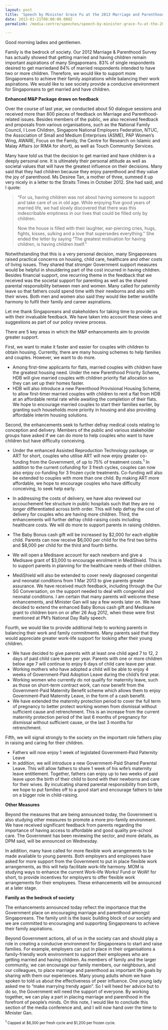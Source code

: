 ```yaml
---
layout: post
title: 'Speech by Minister Grace Fu at the 2013 Marriage and Parenthood Package Press Conference'
date: 2013-01-21T00:00:00.000Z
permalink: /media-centre/speeches/speech-by-minister-grace-fu-at-the-2013-marriage-and-parenthood-package-press-conference

---
```



Good morning ladies and gentlemen.

Family is the bedrock of society. Our 2012 Marriage & Parenthood Survey has actually showed that getting married and having children remain important aspirations of many Singaporeans. 83% of single respondents desired to get marriedand 84% of married respondents intended to have two or more children. Therefore, we would like to support more Singaporeans to achieve their family aspirations while balancing their work aspirations. We would like to see society provide a conducive environment for Singaporeans to get married and have children.

**Enhanced M&P Package draws on feedback**

Over the course of last year, we conducted about 50 dialogue sessions and received more than 800 pieces of feedback on Marriage and Parenthood-related issues. Besides members of the public, we also received feedback and proposals from various organisations, such as the National Family Council, I Love Children, Singapore National Employers Federation, NTUC, the Association of Small and Medium Enterprises (ASME), PAP Women’s Wing, AWARE, Focus on the Family, the Centre for Research on Islamic and Malay Affairs (or RIMA for short), as well as Touch Community Services.

Many have told us that the decision to get married and have children is a deeply personal one. It is ultimately their personal attitude as well as societal values that will have the greatest influence on their decisions. Many said that they had children because they enjoy parenthood and they value the joy of parenthood. Ms Desiree Tan, a mother of three, summed it up very nicely in a letter to the Straits Times in October 2012. She had said, and I quote:

> “For us, having children was not about having someone to support and take care of us in old age. While enjoying five good years of married life, we had slowly discovered that there was this indescribable emptiness in our lives that could be filled only by children.
>
> Now the house is filled with their laughter, ear-piercing cries, hugs, fights, kisses, sulking and a love that supersedes everything.” She ended the letter by saying “The greatest motivation for having children, is having children itself.”

Notwithstanding that this is a very personal decision, many Singaporeans raised practical concerns on housing, child care, healthcare and other costs of living issues. They shared that stronger Government support measures would be helpful in shouldering part of the cost incurred in having children. Besides financial support, one recurring theme in the feedback that we received was the societal support for parenting as well as the shared parental responsibility between men and women. Many called for paternity leave so that fathers could spend time with their newborns and also with their wives. Both men and women also said they would like better worklife harmony to fulfil their family and career aspirations.

Let me thank Singaporeans and stakeholders for taking time to provide us with their invaluable feedback. We have taken into account these views and suggestions as part of our policy review process.

There are 5 key areas in which the M&P enhancements aim to provide greater support.

First, we want to make it faster and easier for couples with children to obtain housing. Currently, there are many housing schemes to help families and couples. However, we want to do more.

* Among first-time applicants for flats, married couples with children have the greatest housing need. Under the new Parenthood Priority Scheme, HDB will give married couples with children priority flat allocation so they can set up their homes faster. 
* HDB will also introduce a new Parenthood Provisional Housing Scheme, to allow first-timer married couples with children to rent a flat from HDB at an affordable rental rate while awaiting the completion of their flats.
We hope to encourage married couples to start their families earlier, by granting such households more priority in housing and also providing affordable interim housing solutions.

Second, the enhancements seek to further defray medical costs relating to conception and delivery. Members of the public and various stakeholder groups have asked if we can do more to help couples who want to have children but have difficulty conceiving.

* Under the enhanced Assisted Reproduction Technology package, or ART for short, couples who utilise ART will now enjoy greater co-funding from the Government, of up to 75% of treatment costs.<sup>1</sup> In addition to the current cofunding for 3 fresh cycles, couples can now also enjoy co-funding for 3 frozen cycle treatments. Co-funding will also be extended to couples with more than one child. By making ART more affordable, we hope to encourage couples who have difficulty conceiving, to seek help early.
* In addressing the costs of delivery, we have also reviewed our accouchement fee structure in public hospitals such that they are no longer differentiated across birth order. This will help defray the cost of delivery for couples who are having more children.
Third, the enhancements will further defray child-raising costs including healthcare costs. We will do more to support parents in raising children.

* The Baby Bonus cash gift will be increased by $2,000 for each eligible child. Parents can now receive $6,000 per child for the first two births and $8,000 per child for the third and fourth births.
* We will open a Medisave account for each newborn and give a Medisave grant of $3,000 to encourage enrolment in MediShield. This is to support parents in planning for the healthcare needs of their children.
* MediShield will also be extended to cover newly diagnosed congenital and neonatal conditions from 1 Mar 2013 to give parents greater assurance. We have received much feedback, including through the Our SG Conversation, on the support needed to deal with congenital and neonatal conditions. I am certain that many parents will welcome these enhancements, and Minister Gan will say a few words later on.
We have decided to extend the enhanced Baby Bonus cash gift and Medisave grant to children born on or after 26 Aug 2012, when these were first mentioned at PM’s National Day Rally speech.

Fourth, we would like to provide additional help to working parents in balancing their work and family commitments. Many parents said that they would appreciate greater work-life support for looking after their young children.

* We have decided to give parents with at least one child aged 7 to 12, 2 days of paid child care leave per year. Parents with one or more children below age 7 will continue to enjoy 6 days of child care leave per year.
* Working mothers who have adopted a child will be able to enjoy 4 weeks of Government-Paid Adoption Leave during the child’s first year. 
* Working women who currently do not qualify for maternity leave, such as those on short-term contract work, can now benefit from the Government-Paid Maternity Benefit scheme which allows them to enjoy Government-Paid Maternity Leave, in the form of a cash benefit.
* We have extended the maternity protection period to cover the full term of pregnancy to better protect working women from dismissal without sufficient cause and retrenchment. This is an increase from the current maternity protection period of the last 6 months of pregnancy for dismissal without sufficient cause, or the last 3 months for retrenchment.  

Fifth, we will signal strongly to the society on the important role fathers play in raising and caring for their children.

* Fathers will now enjoy 1 week of legislated Government-Paid Paternity Leave
* In addition, we will introduce a new Government-Paid Shared Parental Leave. This will allow fathers to share 1 week of his wife’s maternity leave entitlement. Together, fathers can enjoy up to two weeks of paid leave upon the birth of their child to bond with their newborns and care for their wives. By inculcating shared parental responsibility from birth, we hope to put families off to a good start and encourage fathers to take on a bigger role in child-raising.  

**Other Measures**

Beyond the measures that are being announced today, the Government is also studying other measures to promote a more pro-family environment. We have received significant feedback from parents regarding the importance of having access to affordable and good quality pre-school care. The Government has been reviewing the sector, and more details, as DPM said, will be announced on Wednesday.

In addition, many have called for more flexible work arrangements to be made available to young parents. Both employers and employees have asked for more support from the Government to put in place flexible work arrangements, as this will help facilitate work-life harmony. MOM is studying ways to enhance the current Work-life Works! Fund or WoW! for short, to provide incentives for employers to offer flexible work arrangements for their employees. These enhancements will be announced at a later stage.

**Family as the bedrock of society**

The enhancements announced today reflect the importance that the Government place on encouraging marriage and parenthood amongst Singaporeans. The family unit is the basic building block of our society and we are committed to encouraging and supporting Singaporeans to achieve their family aspirations.

Beyond Government actions, all of us in the society can and should play a role in creating a conducive environment for Singaporeans to start and raise families. For example, employers can put in place in their organisations a family-friendly work environment to support their employees who are getting married and having children. As members of family and the larger community, we can encourage our family members, our neighbours, and our colleagues, to place marriage and parenthood as important life goals by sharing with them our experiences. Many young adults whom we have spoken to told us about the effectiveness of peer influence. One young lady asked me to “make marrying trendy again”. So I will heed her advice but to do so, the Government will need the support of everyone. By working together, we can play a part in placing marriage and parenthood in the forefront of people’s minds. On this note, I would like to conclude this section of the media conference and, and I will now hand over the time to Minister Gan.

<sub><sup>1</sup> Capped at $6,300 per fresh cycle and $1,200 per frozen cycle.</sub>

